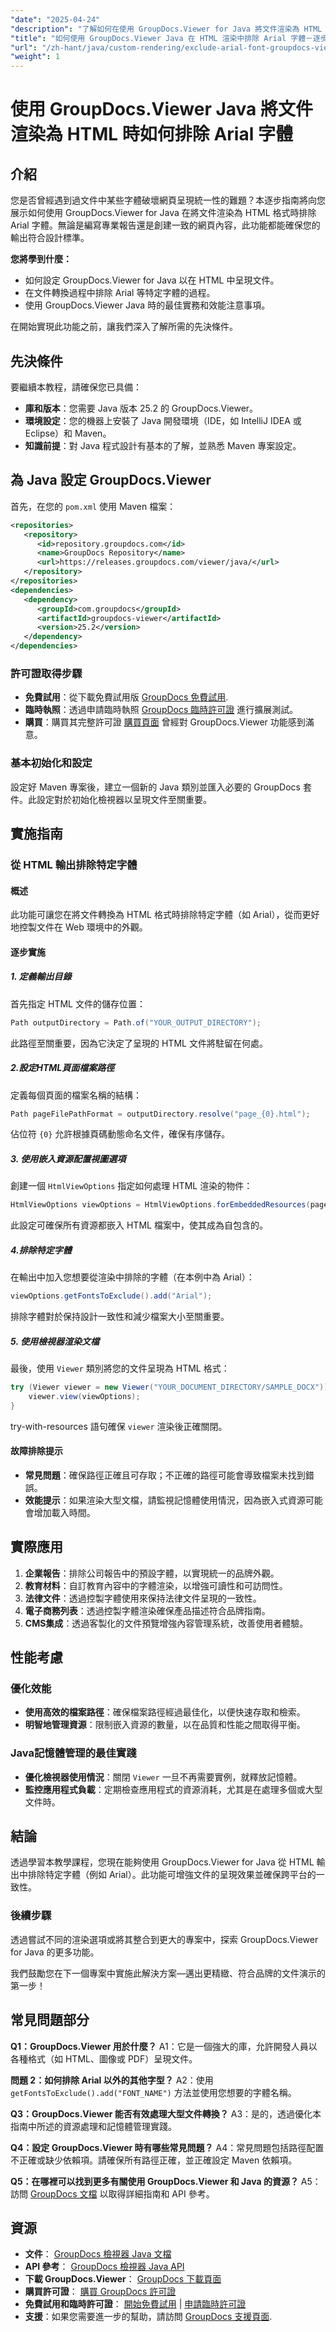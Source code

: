 ```yaml
---
"date": "2025-04-24"
"description": "了解如何在使用 GroupDocs.Viewer for Java 將文件渲染為 HTML 時排除 Arial 字型。確保設計一致性並增強文件呈現效果。"
"title": "如何使用 GroupDocs.Viewer Java 在 HTML 渲染中排除 Arial 字體－逐步指南"
"url": "/zh-hant/java/custom-rendering/exclude-arial-font-groupdocs-viewer-java/"
"weight": 1
---
```


# 使用 GroupDocs.Viewer Java 將文件渲染為 HTML 時如何排除 Arial 字體

## 介紹

您是否曾經遇到過文件中某些字體破壞網頁呈現統一性的難題？本逐步指南將向您展示如何使用 GroupDocs.Viewer for Java 在將文件渲染為 HTML 格式時排除 Arial 字體。無論是編寫專業報告還是創建一致的網頁內容，此功能都能確保您的輸出符合設計標準。

**您將學到什麼：**
- 如何設定 GroupDocs.Viewer for Java 以在 HTML 中呈現文件。
- 在文件轉換過程中排除 Arial 等特定字體的過程。
- 使用 GroupDocs.Viewer Java 時的最佳實務和效能注意事項。

在開始實現此功能之前，讓我們深入了解所需的先決條件。

## 先決條件

要繼續本教程，請確保您已具備：
- **庫和版本**：您需要 Java 版本 25.2 的 GroupDocs.Viewer。
- **環境設定**：您的機器上安裝了 Java 開發環境（IDE，如 IntelliJ IDEA 或 Eclipse）和 Maven。
- **知識前提**：對 Java 程式設計有基本的了解，並熟悉 Maven 專案設定。

## 為 Java 設定 GroupDocs.Viewer

首先，在您的 `pom.xml` 使用 Maven 檔案：

```xml
<repositories>
   <repository>
      <id>repository.groupdocs.com</id>
      <name>GroupDocs Repository</name>
      <url>https://releases.groupdocs.com/viewer/java/</url>
   </repository>
</repositories>
<dependencies>
   <dependency>
      <groupId>com.groupdocs</groupId>
      <artifactId>groupdocs-viewer</artifactId>
      <version>25.2</version>
   </dependency>
</dependencies>
```

### 許可證取得步驟
- **免費試用**：從下載免費試用版 [GroupDocs 免費試用](https://releases。groupdocs.com/viewer/java/).
- **臨時執照**：透過申請臨時執照 [GroupDocs 臨時許可證](https://purchase.groupdocs.com/temporary-license/) 進行擴展測試。
- **購買**：購買其完整許可證 [購買頁面](https://purchase.groupdocs.com/buy) 曾經對 GroupDocs.Viewer 功能感到滿意。

### 基本初始化和設定

設定好 Maven 專案後，建立一個新的 Java 類別並匯入必要的 GroupDocs 套件。此設定對於初始化檢視器以呈現文件至關重要。

## 實施指南

### 從 HTML 輸出排除特定字體

#### 概述
此功能可讓您在將文件轉換為 HTML 格式時排除特定字體（如 Arial），從而更好地控製文件在 Web 環境中的外觀。

#### 逐步實施
##### 1. 定義輸出目錄
首先指定 HTML 文件的儲存位置：

```java
Path outputDirectory = Path.of("YOUR_OUTPUT_DIRECTORY");
```

此路徑至關重要，因為它決定了呈現的 HTML 文件將駐留在何處。

##### 2.設定HTML頁面檔案路徑
定義每個頁面的檔案名稱的結構：

```java
Path pageFilePathFormat = outputDirectory.resolve("page_{0}.html");
```
佔位符 `{0}` 允許根據頁碼動態命名文件，確保有序儲存。

##### 3. 使用嵌入資源配置視圖選項
創建一個 `HtmlViewOptions` 指定如何處理 HTML 渲染的物件：

```java
HtmlViewOptions viewOptions = HtmlViewOptions.forEmbeddedResources(pageFilePathFormat);
```
此設定可確保所有資源都嵌入 HTML 檔案中，使其成為自包含的。

##### 4.排除特定字體
在輸出中加入您想要從渲染中排除的字體（在本例中為 Arial）：

```java
viewOptions.getFontsToExclude().add("Arial");
```
排除字體對於保持設計一致性和減少檔案大小至關重要。

##### 5. 使用檢視器渲染文檔
最後，使用 `Viewer` 類別將您的文件呈現為 HTML 格式：

```java
try (Viewer viewer = new Viewer("YOUR_DOCUMENT_DIRECTORY/SAMPLE_DOCX")) {
    viewer.view(viewOptions);
}
```
try-with-resources 語句確保 `viewer` 渲染後正確關閉。

#### 故障排除提示
- **常見問題**：確保路徑正確且可存取；不正確的路徑可能會導致檔案未找到錯誤。
- **效能提示**：如果渲染大型文檔，請監視記憶體使用情況，因為嵌入式資源可能會增加載入時間。

## 實際應用
1. **企業報告**：排除公司報告中的預設字體，以實現統一的品牌外觀。
2. **教育材料**：自訂教育內容中的字體渲染，以增強可讀性和可訪問性。
3. **法律文件**：透過控製字體使用來保持法律文件呈現的一致性。
4. **電子商務列表**：透過控製字體渲染確保產品描述符合品牌指南。
5. **CMS集成**：透過客製化的文件預覽增強內容管理系統，改善使用者體驗。

## 性能考慮
### 優化效能
- **使用高效的檔案路徑**：確保檔案路徑經過最佳化，以便快速存取和檢索。
- **明智地管理資源**：限制嵌入資源的數量，以在品質和性能之間取得平衡。

### Java記憶體管理的最佳實踐
- **優化檢視器使用情況**：關閉 `Viewer` 一旦不再需要實例，就釋放記憶體。
- **監控應用程式負載**：定期檢查應用程式的資源消耗，尤其是在處理多個或大型文件時。

## 結論
透過學習本教學課程，您現在能夠使用 GroupDocs.Viewer for Java 從 HTML 輸出中排除特定字體（例如 Arial）。此功能可增強文件的呈現效果並確保跨平台的一致性。

### 後續步驟
透過嘗試不同的渲染選項或將其整合到更大的專案中，探索 GroupDocs.Viewer for Java 的更多功能。

我們鼓勵您在下一個專案中實施此解決方案—邁出更精緻、符合品牌的文件演示的第一步！

## 常見問題部分
**Q1：GroupDocs.Viewer 用於什麼？**
A1：它是一個強大的庫，允許開發人員以各種格式（如 HTML、圖像或 PDF）呈現文件。

**問題 2：如何排除 Arial 以外的其他字型？**
A2：使用 `getFontsToExclude().add("FONT_NAME")` 方法並使用您想要的字體名稱。

**Q3：GroupDocs.Viewer 能否有效處理大型文件轉換？**
A3：是的，透過優化本指南中所述的資源處理和記憶體管理實踐。

**Q4：設定 GroupDocs.Viewer 時有哪些常見問題？**
A4：常見問題包括路徑配置不正確或缺少依賴項。請確保所有路徑正確，並正確設定 Maven 依賴項。

**Q5：在哪裡可以找到更多有關使用 GroupDocs.Viewer 和 Java 的資源？**
A5：訪問 [GroupDocs 文檔](https://docs.groupdocs.com/viewer/java/) 以取得詳細指南和 API 參考。

## 資源
- **文件**： [GroupDocs 檢視器 Java 文檔](https://docs.groupdocs.com/viewer/java/)
- **API 參考**： [GroupDocs 檢視器 Java API](https://reference.groupdocs.com/viewer/java/)
- **下載 GroupDocs.Viewer**： [GroupDocs 下載頁面](https://releases.groupdocs.com/viewer/java/)
- **購買許可證**： [購買 GroupDocs 許可證](https://purchase.groupdocs.com/buy)
- **免費試用和臨時許可證**： [開始免費試用](https://releases.groupdocs.com/viewer/java/) | [申請臨時許可證](https://purchase.groupdocs.com/temporary-license/)
- **支援**：如果您需要進一步的幫助，請訪問 [GroupDocs 支援頁面](https://support。groupdocs.com/hc/en-us).